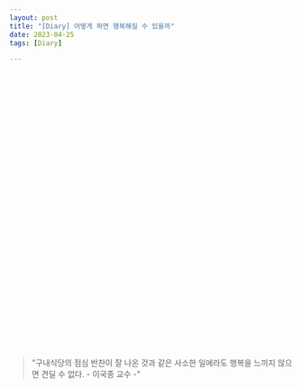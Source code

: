 ```yaml
---
layout: post
title: "[Diary] 어떻게 하면 행복해질 수 있을까"
date: 2023-04-25
tags: [Diary]

---
```

<p style='text-align: justify;'>
    <span style="color:white; font-size:120%">
        <i>
    	노력하다보면 행복해 질 수 있는 걸까? 세상사 뜻대로 되는 것도 아닌데 내가 행복하고 싶다고 해서 진짜 행복해 질 수 있는 건지 잘 모르겠다. 가끔씩 들려오는 부자들의 자살 소식을 들어보면 돈이 많다고 해서 꼭 행복한 것도 아닌 듯 하고, 다들 어찌 저찌 버티면서 살아가고 있는 것처럼 보인다.
        <br>
	    <br>
        와이프와 함께 지난 주말 교회를 다녀왔는데 교회 목사님께서 이 세상은 거룩해 지기 위해서 사는 것이니 행복은 하늘나라에서 누리라고 말씀 하셨다. 서울에서 부산으로 출장나왔는데 언제 행복을 따지고 있을거냐고 하시면서 말이다. 이 세상은 종교인이든 비종교인이든 모두가 행복을 누릴 틈조차 없이 바쁘게 살아야 되는 건가 싶어 슬퍼졌다.
	    <br>
	    <br>
    	누군가 지금 이 순간 딱히 불행하지 않다면 행복한 거라던 말이 기억난다. 이 가설이 맞다면 불행한 어린 시절과 힘겨운 이전 팀에서의 시간들을 빠져나왔으니 지금 나는 행복하게 살고 있는 지도 모른다. 확신할 수는 없지만 지금 딱히 고통스럽거나 불행하지 않으니까 말이다. 행복은 너무 상대적인 거라서 참 어려운 영역인 것 같다.
	    <br>
	    <br>
        지금은 그냥 긍정적으로 생각하면서 사는게 답인 듯 하다. 행복해 지기 위해 노력해 왔지만 어떤게 행복인지 인지하지 못할 뿐이다. 사람의 성격과 인생에 답이 없듯이 행복에도 답이 없다. 긍정적으로 생각하자.
        </i>
    </span>
</p>



> "구내식당의 점심 반찬이 잘 나온 것과 같은 사소한 일에라도 행복을 느끼지 않으면 견딜 수 없다. - 이국종 교수 -"